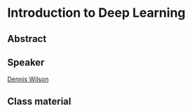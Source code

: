 # Introduction to Deep Learning

## Abstract

## Speaker

[Dennis Wilson](dennis-wilson.md)

## Class material


